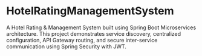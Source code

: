 # HotelRatingManagementSystem
A Hotel Rating &amp; Management System built using Spring Boot Microservices architecture. This project demonstrates service discovery, centralized configuration, API Gateway routing, and secure inter-service communication using Spring Security with JWT.

